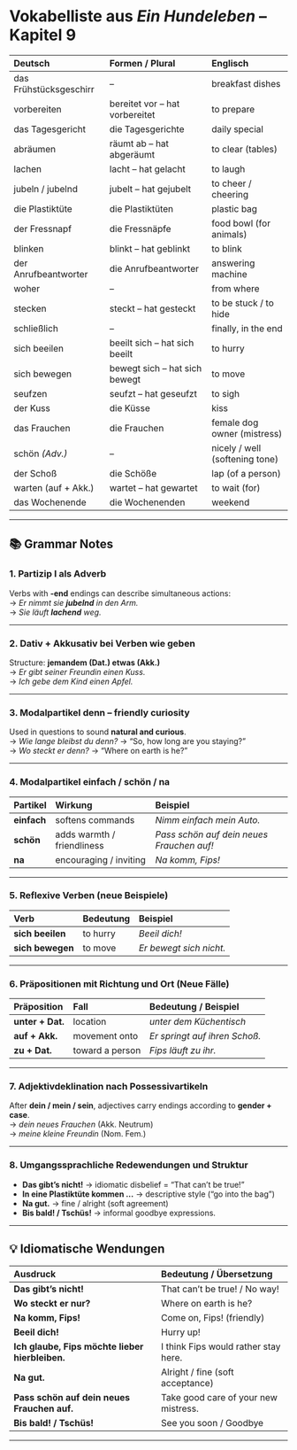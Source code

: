 # Vokabelliste aus _Ein Hundeleben_ – Kapitel 9

| Deutsch                | Formen / Plural                | Englisch                       |
| :--------------------- | :----------------------------- | :----------------------------- |
| das Frühstücksgeschirr | –                              | breakfast dishes               |
| vorbereiten            | bereitet vor – hat vorbereitet | to prepare                     |
| das Tagesgericht       | die Tagesgerichte              | daily special                  |
| abräumen               | räumt ab – hat abgeräumt       | to clear (tables)              |
| lachen                 | lacht – hat gelacht            | to laugh                       |
| jubeln / jubelnd       | jubelt – hat gejubelt          | to cheer / cheering            |
| die Plastiktüte        | die Plastiktüten               | plastic bag                    |
| der Fressnapf          | die Fressnäpfe                 | food bowl (for animals)        |
| blinken                | blinkt – hat geblinkt          | to blink                       |
| der Anrufbeantworter   | die Anrufbeantworter           | answering machine              |
| woher                  | –                              | from where                     |
| stecken                | steckt – hat gesteckt          | to be stuck / to hide          |
| schließlich            | –                              | finally, in the end            |
| sich beeilen           | beeilt sich – hat sich beeilt  | to hurry                       |
| sich bewegen           | bewegt sich – hat sich bewegt  | to move                        |
| seufzen                | seufzt – hat geseufzt          | to sigh                        |
| der Kuss               | die Küsse                      | kiss                           |
| das Frauchen           | die Frauchen                   | female dog owner (mistress)    |
| schön _(Adv.)_         | –                              | nicely / well (softening tone) |
| der Schoß              | die Schöße                     | lap (of a person)              |
| warten (auf + Akk.)    | wartet – hat gewartet          | to wait (for)                  |
| das Wochenende         | die Wochenenden                | weekend                        |

---

## 📚 Grammar Notes

### 1. Partizip I als Adverb

Verbs with **-end** endings can describe simultaneous actions:  
→ _Er nimmt sie **jubelnd** in den Arm._  
→ _Sie läuft **lachend** weg._

---

### 2. Dativ + Akkusativ bei Verben wie **geben**

Structure: **jemandem (Dat.) etwas (Akk.)**  
→ _Er gibt seiner Freundin einen Kuss._  
→ _Ich gebe dem Kind einen Apfel._

---

### 3. Modalpartikel **denn** – friendly curiosity

Used in questions to sound **natural and curious**.  
→ _Wie lange bleibst du denn?_ → “So, how long are you staying?”  
→ _Wo steckt er denn?_ → “Where on earth is he?”

---

### 4. Modalpartikel **einfach / schön / na**

| Partikel    | Wirkung                    | Beispiel                                  |
| :---------- | :------------------------- | :---------------------------------------- |
| **einfach** | softens commands           | _Nimm einfach mein Auto._                 |
| **schön**   | adds warmth / friendliness | _Pass schön auf dein neues Frauchen auf!_ |
| **na**      | encouraging / inviting     | _Na komm, Fips!_                          |

---

### 5. Reflexive Verben (neue Beispiele)

| Verb             | Bedeutung | Beispiel                |
| :--------------- | :-------- | :---------------------- |
| **sich beeilen** | to hurry  | _Beeil dich!_           |
| **sich bewegen** | to move   | _Er bewegt sich nicht._ |

---

### 6. Präpositionen mit Richtung und Ort (Neue Fälle)

| Präposition      | Fall            | Bedeutung / Beispiel          |
| :--------------- | :-------------- | :---------------------------- |
| **unter + Dat.** | location        | _unter dem Küchentisch_       |
| **auf + Akk.**   | movement onto   | _Er springt auf ihren Schoß._ |
| **zu + Dat.**    | toward a person | _Fips läuft zu ihr._          |

---

### 7. Adjektivdeklination nach Possessivartikeln

After **dein / mein / sein**, adjectives carry endings according to **gender + case**.  
→ _dein neues Frauchen_ (Akk. Neutrum)  
→ _meine kleine Freundin_ (Nom. Fem.)

---

### 8. Umgangssprachliche Redewendungen und Struktur

-   **Das gibt’s nicht!** → idiomatic disbelief = “That can’t be true!”
-   **In eine Plastiktüte kommen ...** → descriptive style (“go into the bag”)
-   **Na gut.** → fine / alright (soft agreement)
-   **Bis bald! / Tschüs!** → informal goodbye expressions.

---

## 💡 Idiomatische Wendungen

| Ausdruck                                        | Bedeutung / Übersetzung              |
| :---------------------------------------------- | :----------------------------------- |
| **Das gibt’s nicht!**                           | That can’t be true! / No way!        |
| **Wo steckt er nur?**                           | Where on earth is he?                |
| **Na komm, Fips!**                              | Come on, Fips! (friendly)            |
| **Beeil dich!**                                 | Hurry up!                            |
| **Ich glaube, Fips möchte lieber hierbleiben.** | I think Fips would rather stay here. |
| **Na gut.**                                     | Alright / fine (soft acceptance)     |
| **Pass schön auf dein neues Frauchen auf.**     | Take good care of your new mistress. |
| **Bis bald! / Tschüs!**                         | See you soon / Goodbye               |

---
